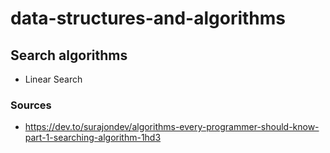# data-structures-and-algorithms

## Search algorithms
* Linear Search


### Sources
* https://dev.to/surajondev/algorithms-every-programmer-should-know-part-1-searching-algorithm-1hd3
